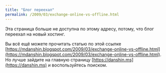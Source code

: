 ```yaml
---
title: "Блог переехал"
permalink: /2009/03/exchange-online-vs-offline.html
---
```

Эта страница больше не доступна по этому адресу, потому, что блог переехал на новый хостинг.

Вы всё ещё можете прочитать статью по этой ссылке [https://mdanshin.blogspot.com/2009/03/exchange-online-vs-offline.html](https://mdanshin.blogspot.com/2009/03/exchange-online-vs-offline.html). Но лучше зайдите на главную страницу [https://danshin.ms](https://danshin.ms) и воспользуйтесь поиском.